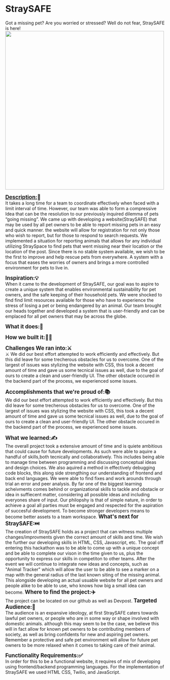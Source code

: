 <h1>StraySAFE</h1>
Got a missing pet? Are you worried or stressed? Well do not fear, StraySAFE is here!
<br/>
<img src=https://cdn.discordapp.com/attachments/1002230330662584430/1005150625446772946/unknown.png width="500">

<strong><big><u>Description:</u>📝</big></strong><br/>
It takes a long time for a team to coordinate effectively when faced with a limit interval of time. However, our team was able to form a compressive Idea that can be the resolution to our previously inquired dilemma of pets “going missing”. We came up with developing a website(StraySAFE) that may be used by all pet owners to be able to report missing pets in an easy and quick manner. the website will allow for registration for not only those who wish to report, but for those to respond to search requests. We implemented a situation for reporting animals that allows for any individual utilizing StraySpace to find pets that went missing near their location or the location of the post. Since there is no stable system available, we wish to be the first to improve and help rescue pets from everywhere. A system with a focus that eases the worries of owners and brings a more controlled environment for pets to live in.

<strong><big>Inspiration:💡</big></strong><br/>
When it came to the development of StraySAFE, our goal was to aspire to create a unique system that enables environmental sustainability for pet owners, and the safe keeping of their household pets. We were shocked to find find limit resources available for those who have to experience the stress of losing a pet or being endangered by an animal. Our team brought our heads together and developed a system that is user-friendly and can be emplaced for all pet owners that may be across the globe. 

<strong><big>What it does:🤔</big></strong><br/>


<strong><big>How we built it:🤷‍♂️</big></strong><br/>



<strong><big> Challenges We ran into:⚔️</big></strong><br/>⚔
We did our best effort attempted to work efficiently and effectively. But this did leave for some trecherous obstacles for us to overcome. One of the largest of issues was stylizing the website with CSS, this took a decent amount of time and gave us some tecnical issues as well, due to the goal of ours to create a clean and user-friendly UI. The other obstacle occured in the backend part of the process, we experienced some issues.

<strong><big>Accomplishments that we're proud of:📚</big></strong><br/>
We did our best effort attempted to work efficiently and effectively. But this did leave for some trecherous obstacles for us to overcome. One of the largest of issues was stylizing the website with CSS, this took a decent amount of time and gave us some tecnical issues as well, due to the goal of ours to create a clean and user-friendly UI. The other obstacle occured in the backend part of the process, we experienced some issues.



<strong><big>What we learned:✍️</big></strong><br/>
The overall project took a extensive amount of time and is quiete ambitious that could cause for future developments. As such were able to aquire a handful of skills,both tecnically and collaboratively. This includes being able to manage time between programming and discussing conceptual ideas and design choices. We also aquired a method in effectively debugging code blocks, this along side strengthing our understanding of frontend and back end languages. We were able to find fixes and work arounds through trial an error and peer analysis. By far one of the biggest learning acheivments comes behind or organizational skills to tackle and obstacle or idea in suffiecent matter, considering all possible ideas and including everyones share of input. Our philopshy is that of simple nature, in order to achieve a goal all parties must be engaged and respected for the aspiration  of succesful development. To become stronger developers means to become better assets to a team workspace.
<strong><big>What's next for StraySAFE:⏭️</big></strong><br/>
The creation of StraySAFE holds as a project that can witness multiple changes/improvments given the correct amount of skills and time. We wish the further our developing skills in HTML, CSS, Javascript, etc. The goal off entering this hackathon was to be able to come up with a unique concept and be able to complete our vison in the time given to us, plus the opportunity to express our skills in competiton to other teams. After the event we will continue to integrate new ideas and concepts, such as "Animal Tracker" which will allow the user to be able to see a marker on a map with the general radius of the last known siting of the missing animal. This alongside developing an actual usuable website for all pet owners and people alike to be able to use, who knows how big a small idea can become.
<strong><big>Where to find the project:✈️</big></strong><br/>
The project can be located on our github as well as Devpost. 
<strong><big>Targeted Audience:👥</big></strong><br/>
The audience is an expansive ideology, at first StraySAFE caters towards lawful pet owners, or people who are in some way or shape involved with domestic animals. although this may seem to be the case, we believe this will in fact allow for known pet owners to be contributing members of society, as well as bring confidents for new and aspiring pet owners. Remember a protective and safe pet environment will allow for future pet owners to be more relaxed when it comes to taking care of their animal.

<strong><big>Functionality Requirements:✅</big></strong><br/>
In order for this to be a functional website,  it requires of mix of developing using frontend/backend programming languages. For the implementation of StraySAFE we used HTML CSS, Twilio, and JavaScript. 
